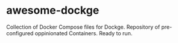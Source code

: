 # awesome-dockge
Collection of Docker Compose files for Dockge. Repository of pre-configured oppinionated Containers. Ready to run.
